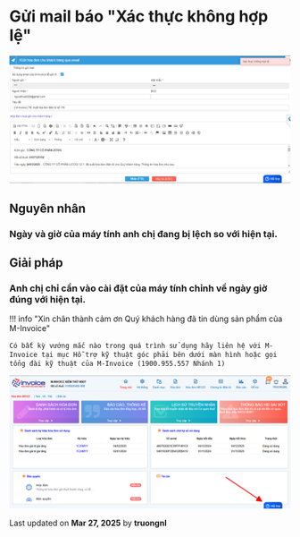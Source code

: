 # **Gửi mail báo "Xác thực không hợp lệ"**

![Hình 1](../../assets/images/invoice1/1.0_loi-mail.jpg "Hãy bấm vào để xem rõ hơn")

## **Nguyên nhân**

### Ngày và giờ của máy tính anh chị đang bị lệch so với hiện tại.

## **Giải pháp**

### Anh chị chỉ cần vào cài đặt của máy tính chỉnh về ngày giờ đúng với hiện tại.

!!! info "Xin chân thành cảm ơn Quý khách hàng đã tin dùng sản phẩm của M-Invoice"

    Có bất kỳ vướng mắc nào trong quá trình sử dụng hãy liên hệ với M-Invoice tại mục Hỗ trợ kỹ thuật góc phải bên dưới màn hình hoặc gọi tổng đài kỹ thuật của M-Invoice (1900.955.557 Nhánh 1)

![Hình 5](../../assets/images/invoice1/1.0_suaTienBangTay_5.png "Hãy bấm vào để xem rõ hơn")

<div class="last-updated">Last updated on <strong>Mar 27, 2025</strong> by <strong>truongnl</strong></div>
